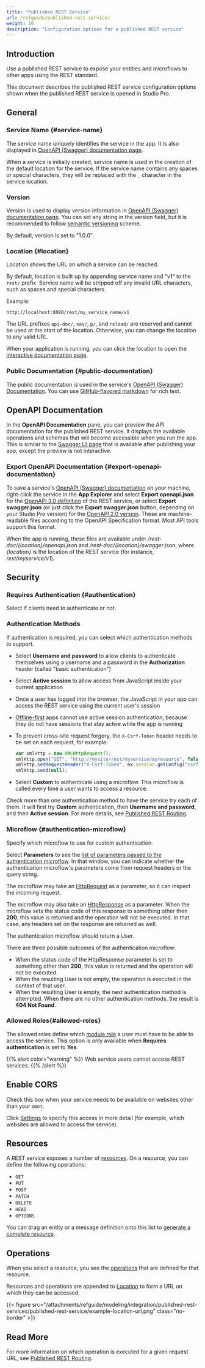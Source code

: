```yaml
---
title: "Published REST Service"
url: /refguide/published-rest-service/
weight: 10
description: "Configuration options for a published REST service"
---
```


## Introduction

Use a published REST service to expose your entities and microflows to other apps using the REST standard.

This document describes the published REST service configuration options shown when the published REST service is opened in Studio Pro.

## General

### Service Name {#service-name}

The service name uniquely identifies the service in the app. It is also displayed in [OpenAPI (Swagger) documentation page](/refguide/open-api/).

When a service is initially created, service name is used in the creation of the default location for the service. If the service name contains any spaces or special characters, they will be replaced with the `_` character in the service location.

### Version

Version is used to display version information in [OpenAPI (Swagger) documentation page](/refguide/open-api/). You can set any string in the version field, but it is recommended to follow [semantic versioning](https://semver.org/) scheme.

By default, version is set to "1.0.0".

### Location {#location}

Location shows the URL on which a service can be reached.

By default, location is built up by appending service name and "v1" to the `rest/` prefix. Service name will be stripped off any invalid URL characters, such as spaces and special characters.

Example:

```text
http://localhost:8080/rest/my_service_name/v1
```

The URL prefixes `api-doc/`, `xas/`, `p/`, and `reload/` are reserved and cannot be used at the start of the location. Otherwise, you can change the location to any valid URL.

When your application is running, you can click the location to open the [interactive documentation page](/refguide/published-rest-services/#interactive-documentation).

### Public Documentation {#public-documentation}

The public documentation is used in the service's [OpenAPI (Swagger) Documentation](/refguide/open-api/). You can use [GitHub-flavored markdown](/refguide/gfm-syntax/) for rich text.

## OpenAPI Documentation

In the **OpenAPI Documentation** pane, you can preview the API documentation for the published REST service. It displays the available operations and schemas that will become accessible when you run the app. This is similar to the [Swagger UI page](#api-documentation) that is available after publishing your app, except the preview is not interactive. 

### Export OpenAPI Documentation {#export-openapi-documentation}

To save a service's [OpenAPI (Swagger) documentation](/refguide/open-api/) on your machine, right-click the service in the **App Explorer** and select **Export openapi.json** for the [OpenAPI 3.0 definition](https://github.com/OAI/OpenAPI-Specification/blob/main/versions/3.0.1.md) of the REST service, or select **Export swagger.json** (or just click the **Export swagger.json** button, depending on your Studio Pro version) for the [OpenAPI 2.0 version](https://github.com/OAI/OpenAPI-Specification/blob/main/versions/2.0.md). These are machine-readable files according to the OpenAPI Specification format. Most API tools support this format.

When the app is running, these files are available under */rest-doc/{location}/openapi.json* and */rest-doc/{location}/swagger.json*, where *{location}* is the location of the REST service (for instance, *rest/myservice/v1*).

## Security

### Requires Authentication {#authentication}

Select if clients need to authenticate or not.

### Authentication Methods

If authentication is required, you can select which authentication methods to support.

* Select **Username and password** to allow clients to authenticate themselves using a username and a password in the **Authorization** header (called "basic authentication")
* Select **Active session** to allow access from JavaScript inside your current application
* Once a user has logged into the browser, the JavaScript in your app can access the REST service using the current user's session
* [Offline-first](/refguide/offline-first/) apps cannot use active session authentication, because they do not have sessions that stay active while the app is running
* To prevent cross-site request forgery, the `X-Csrf-Token` header needs to be set on each request, for example:

    ```javascript
    var xmlHttp = new XMLHttpRequest();
    xmlHttp.open("GET", "http://mysite/rest/myservice/myresource", false);
    xmlHttp.setRequestHeader("X-Csrf-Token", mx.session.getConfig("csrftoken"));
    xmlHttp.send(null);
    ```

* Select **Custom** to authenticate using a microflow. This microflow is called every time a user wants to access a resource.

Check more than one authentication method to have the service try each of them. It will first try **Custom** authentication, then **Username and password**, and then **Active session**. For more details, see [Published REST Routing](/refguide/published-rest-routing/).

### Microflow {#authentication-microflow}

Specify which microflow to use for custom authentication.

Select **Parameters** to see the [list of parameters passed to the authentication microflow](/refguide/published-rest-authentication-parameter/). In that window, you can indicate whether the authentication microflow's parameters come from request headers or the query string.

The microflow may take an [HttpRequest](/refguide/http-request-and-response-entities/#http-request) as a parameter, so it can inspect the incoming request.

The microflow may also take an [HttpResponse](/refguide/http-request-and-response-entities/#http-response) as a parameter. When the microflow sets the status code of this response to something other then **200**, this value is returned and the operation will not be executed. In that case, any headers set on the response are returned as well.

The authentication microflow should return a User.

There are three possible outcomes of the authentication microflow:

* When the status code of the HttpResponse parameter is set to something other than **200**, this value is returned and the operation will not be executed.
* When the resulting User is not empty, the operation is executed in the context of that user.
* When the resulting User is empty, the next authentication method is attempted. When there are no other authentication methods, the result is **404 Not Found**.

### Allowed Roles{#allowed-roles}

The allowed roles define which [module role](/refguide/module-security/#module-role) a user must have to be able to access the service. This option is only available when **Requires authentication** is set to **Yes**.

{{% alert color="warning" %}}
Web service users cannot access REST services.
{{% /alert %}}

## Enable CORS

Check this box when your service needs to be available on websites other than your own.

Click [Settings](/refguide/cors-settings/) to specify this access in more detail (for example, which websites are allowed to access the service).

## Resources

A REST service exposes a number of [resources](/refguide/published-rest-resource/). On a resource, you can define the following operations:

* `GET`
* `PUT`
* `POST`
* `PATCH`
* `DELETE`
* `HEAD`
* `OPTIONS`

You can drag an entity or a message definition onto this list to [generate a complete resource](/refguide/generate-rest-resource/).

## Operations

When you select a resource, you see the [operations](/refguide/published-rest-operation/) that are defined for that resource.

Resources and operations are appended to [Location](#location) to form a URL on which they can be accessed.

{{< figure src="/attachments/refguide/modeling/integration/published-rest-services/published-rest-service/example-location-url.png" class="no-border" >}}

## Read More

For more information on which operation is executed for a given request URL, see [Published REST Routing](/refguide/published-rest-routing/).
